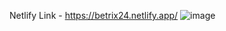 Netlify Link - https://betrix24.netlify.app/
![image](https://user-images.githubusercontent.com/105644684/194719508-e039223f-5490-46f9-ab96-63dcb96a8ae0.png)
